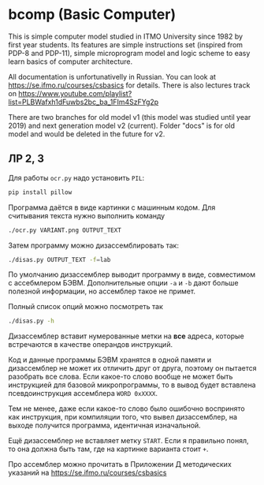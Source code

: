 # bcomp (Basic Computer)
This is simple computer model studied in ITMO University since 1982 by first year students. 
Its features are simple instructions set (inspired from PDP-8 and PDP-11), simple microprogram model and logic scheme to easy learn basics of computer architecture.

All documentation is unfortunativelly in Russian. You can look at https://se.ifmo.ru/courses/csbasics for details.
There is also lectures track on https://www.youtube.com/playlist?list=PLBWafxh1dFuwbs2bc_ba_1FIm4SzFYg2p

There are two branches for old model v1 (this model was studied until year 2019) and next generation model v2 (current).
Folder "docs" is for old model and would be deleted in the future for v2. 


## ЛР 2, 3

Для работы `ocr.py` надо установить `PIL`:

```bash
pip install pillow
```

Программа даётся в виде картинки с машинным кодом. Для считывания текста нужно выполнить команду
```bash
./ocr.py VARIANT.png OUTPUT_TEXT 
```

Затем программу можно дизассемблировать так:
```bash
./disas.py OUTPUT_TEXT -f=lab
```

По умолчанию дизассемблер выводит программу в виде, совместимом с ассебмлером БЭВМ.
Дополнительные опции `-a` и `-b` дают больше полезной информации, но ассемблер такое не примет.

Полный список опций можно посмотреть так
```bash
./disas.py -h
```

Дизассемблер вставит нумерованные метки на **все** адреса, которые встречаются в качестве операндов
инструкций.

Код и данные программы БЭВМ хранятся в одной памяти и дизассемблер не может их отличить друг от друга,
поэтому он пытается разобрать все слова. Если какое-то слово вообще не может быть инструкцией для
базовой микропрограммы, то в вывод будет вставлена псевдоинструкция ассемблера `WORD 0xXXXX`.

Тем не менее, даже если какое-то слово было ошибочно воспринято как инструкция, при компиляции
того, что вывел дизассемблер, на выходе получится программа, идентичная изначальной.

Ещё дизассемблер не вставляет метку `START`. Если я правильно понял, то она должна быть там, где
на картинке варианта стоит `+`.

Про ассемблер можно прочитать в Приложении Д методических указаний на
https://se.ifmo.ru/courses/csbasics

